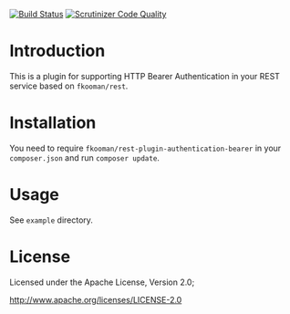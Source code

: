 [![Build Status](https://travis-ci.org/fkooman/php-lib-rest-plugin-authentication-bearer.svg?branch=master)](https://travis-ci.org/fkooman/php-lib-rest-plugin-authentication-bearer)
[![Scrutinizer Code Quality](https://scrutinizer-ci.com/g/fkooman/php-lib-rest-plugin-authentication-bearer/badges/quality-score.png?b=master)](https://scrutinizer-ci.com/g/fkooman/php-lib-rest-plugin-authentication-bearer/?branch=master)

# Introduction
This is a plugin for supporting HTTP Bearer Authentication in your REST service 
based on `fkooman/rest`.

# Installation
You need to require `fkooman/rest-plugin-authentication-bearer` in your `composer.json` and 
run `composer update`.

# Usage
See `example` directory.

# License
Licensed under the Apache License, Version 2.0;

   http://www.apache.org/licenses/LICENSE-2.0
